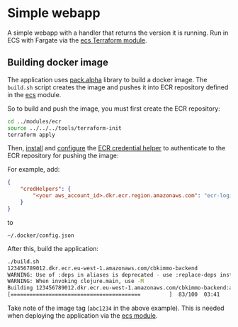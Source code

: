 # Simple webapp

A simple webapp with a handler that returns the version it is running. Run in ECS with Fargate via the [ecs Terraform module](../modules/ecs/).

## Building docker image

The application uses [pack.alpha](https://github.com/juxt/pack.alpha#docker-image) library to build a docker image. The `build.sh` script creates the image and pushes it into ECR repository defined in the [ecs](../modules/ecr) module.

So to build and push the image, you must first create the ECR repository:

```bash
cd ../modules/ecr
source ../../../tools/terraform-init
terraform apply
```

Then, [install](https://github.com/awslabs/amazon-ecr-credential-helper#installing) and [configure](https://github.com/awslabs/amazon-ecr-credential-helper#configuration) the [ECR credential helper](https://github.com/awslabs/amazon-ecr-credential-helper) to authenticate to the ECR repository for pushing the image:

For example, add:

```json
{
	"credHelpers": {
		"<your aws_account_id>.dkr.ecr.region.amazonaws.com": "ecr-login"
	}
}
```

to

```
~/.docker/config.json
```

After this, build the application:

```bash
./build.sh
123456789012.dkr.ecr.eu-west-1.amazonaws.com/cbkimmo-backend
WARNING: Use of :deps in aliases is deprecated - use :replace-deps instead
WARNING: When invoking clojure.main, use -M
Building 123456789012.dkr.ecr.eu-west-1.amazonaws.com/cbkimmo-backend:abc1234
[=========================================         ]  83/100  03:41
```

Take note of the image tag (`abc1234` in the above example). This is needed when deploying the application via the [ecs module](../modules/ecs).
